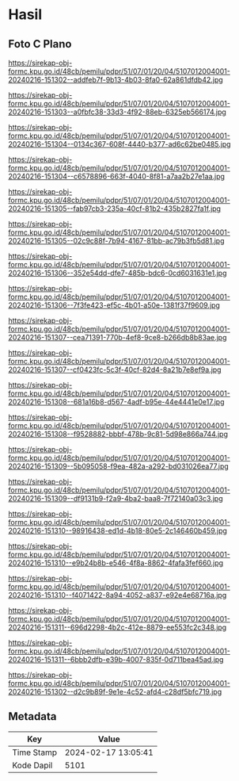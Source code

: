 # Hasil

## Foto C Plano

https://sirekap-obj-formc.kpu.go.id/48cb/pemilu/pdpr/51/07/01/20/04/5107012004001-20240216-151302--addfeb7f-9b13-4b03-8fa0-62a861dfdb42.jpg

https://sirekap-obj-formc.kpu.go.id/48cb/pemilu/pdpr/51/07/01/20/04/5107012004001-20240216-151303--a0fbfc38-33d3-4f92-88eb-6325eb566174.jpg

https://sirekap-obj-formc.kpu.go.id/48cb/pemilu/pdpr/51/07/01/20/04/5107012004001-20240216-151304--0134c367-608f-4440-b377-ad6c62be0485.jpg

https://sirekap-obj-formc.kpu.go.id/48cb/pemilu/pdpr/51/07/01/20/04/5107012004001-20240216-151304--c6578896-663f-4040-8f81-a7aa2b27e1aa.jpg

https://sirekap-obj-formc.kpu.go.id/48cb/pemilu/pdpr/51/07/01/20/04/5107012004001-20240216-151305--fab97cb3-235a-40cf-81b2-435b2827fa1f.jpg

https://sirekap-obj-formc.kpu.go.id/48cb/pemilu/pdpr/51/07/01/20/04/5107012004001-20240216-151305--02c9c88f-7b94-4167-81bb-ac79b3fb5d81.jpg

https://sirekap-obj-formc.kpu.go.id/48cb/pemilu/pdpr/51/07/01/20/04/5107012004001-20240216-151306--352e54dd-dfe7-485b-bdc6-0cd6031631e1.jpg

https://sirekap-obj-formc.kpu.go.id/48cb/pemilu/pdpr/51/07/01/20/04/5107012004001-20240216-151306--7f3fe423-ef5c-4b01-a50e-1381f37f9609.jpg

https://sirekap-obj-formc.kpu.go.id/48cb/pemilu/pdpr/51/07/01/20/04/5107012004001-20240216-151307--cea71391-770b-4ef8-9ce8-b266db8b83ae.jpg

https://sirekap-obj-formc.kpu.go.id/48cb/pemilu/pdpr/51/07/01/20/04/5107012004001-20240216-151307--cf0423fc-5c3f-40cf-82d4-8a21b7e8ef9a.jpg

https://sirekap-obj-formc.kpu.go.id/48cb/pemilu/pdpr/51/07/01/20/04/5107012004001-20240216-151308--681a16b8-d567-4adf-b95e-44e4441e0e17.jpg

https://sirekap-obj-formc.kpu.go.id/48cb/pemilu/pdpr/51/07/01/20/04/5107012004001-20240216-151308--f9528882-bbbf-478b-9c81-5d98e866a744.jpg

https://sirekap-obj-formc.kpu.go.id/48cb/pemilu/pdpr/51/07/01/20/04/5107012004001-20240216-151309--5b095058-f9ea-482a-a292-bd031026ea77.jpg

https://sirekap-obj-formc.kpu.go.id/48cb/pemilu/pdpr/51/07/01/20/04/5107012004001-20240216-151309--df9131b9-f2a9-4ba2-baa8-7f72140a03c3.jpg

https://sirekap-obj-formc.kpu.go.id/48cb/pemilu/pdpr/51/07/01/20/04/5107012004001-20240216-151310--98916438-ed1d-4b18-80e5-2c146460b459.jpg

https://sirekap-obj-formc.kpu.go.id/48cb/pemilu/pdpr/51/07/01/20/04/5107012004001-20240216-151310--e9b24b8b-e546-4f8a-8862-4fafa3fef660.jpg

https://sirekap-obj-formc.kpu.go.id/48cb/pemilu/pdpr/51/07/01/20/04/5107012004001-20240216-151310--f4071422-8a94-4052-a837-e92e4e68716a.jpg

https://sirekap-obj-formc.kpu.go.id/48cb/pemilu/pdpr/51/07/01/20/04/5107012004001-20240216-151311--696d2298-4b2c-412e-8879-ee553fc2c348.jpg

https://sirekap-obj-formc.kpu.go.id/48cb/pemilu/pdpr/51/07/01/20/04/5107012004001-20240216-151311--6bbb2dfb-e39b-4007-835f-0d711bea45ad.jpg

https://sirekap-obj-formc.kpu.go.id/48cb/pemilu/pdpr/51/07/01/20/04/5107012004001-20240216-151302--d2c9b89f-9e1e-4c52-afd4-c28df5bfc719.jpg


## Metadata

| Key        | Value               |
| ---------- | ------------------- |
| Time Stamp | 2024-02-17 13:05:41 |
| Kode Dapil | 5101                |



